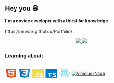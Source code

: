  <h2> Hey you 😄 </h2>
 <h4>I'm a novice developer with a thirst for knowledge.</h2>
 
 <p>https://muvias.github.io/Portfolio/</p>

<div align="center">
  <a href="https://github.com/Muvias">
  <img height="180em" src="https://github-readme-stats.vercel.app/api?username=Muvias&show_icons=true&theme=dark&include_all_commits=true&count_private=true"/>
  <img height="180em" src="https://github-readme-stats.vercel.app/api/top-langs/?username=Muvias&layout=compact&langs_count=7&theme=dark"/>
</div>
 
##
 
 <h3> Learning about: </h3>
<div style="display: inline_block"><br>
 <img align="center" alt="Vinicius-HTML" height="30" width="40" src="https://raw.githubusercontent.com/devicons/devicon/master/icons/html5/html5-original.svg">
 <img align="center" alt="Vinicius-CSS" height="30" width="40" src="https://raw.githubusercontent.com/devicons/devicon/master/icons/css3/css3-original.svg">
 <img align="center" alt="Vinicius-Js" height="30" width="40" src="https://raw.githubusercontent.com/devicons/devicon/master/icons/javascript/javascript-plain.svg">
 <img align="center" alt="Vinicius-Ts" height="30" width="40" src="https://raw.githubusercontent.com/devicons/devicon/master/icons/typescript/typescript-plain.svg">
 <img align="center" alt="Vinicius-React" height="30" width="40" src="https://raw.githubusercontent.com/devicons/devicon/master/icons/react/react-original.svg">
 <img align="center" alt="Vinicius-Node" height="30" width="30" src="https://raw.githubusercontent.com/jakeliny/jakeliny/master/images/nodejs.png">
</div>
